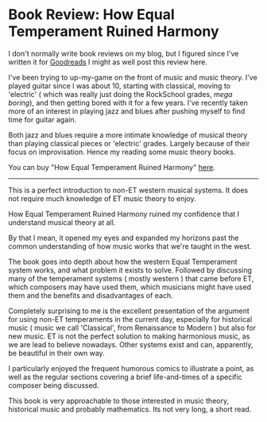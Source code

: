 # Book Review: How Equal Temperament Ruined Harmony

I don't normally write book reviews on my blog, but I figured since I've written it
for [Goodreads](https://www.goodreads.com/user/show/51480669-samathy-barratt) I 
might as well post this review here.

I've been trying to up-my-game on the front of music and music theory.
I've played guitar since I was about 10, starting with classical, moving to
'electric' ( which was really just doing the RockSchool grades, _mega boring_),
and then getting bored with it for a few years.
I've recently taken more of an interest in playing jazz and blues after pushing
myself to find time for guitar again.

Both jazz and blues require a more intimate knowledge of musical theory than 
playing classical pieces or 'electric' grades. 
Largely because of their focus on improvisation.
Hence my reading some music theory books.

You can buy "How Equal Temperament Ruined Harmony" [here](https://www.abebooks.co.uk/products/isbn/9780393334203/30711866593).

---

This is a perfect introduction to non-ET western musical systems. It does not
require much knowledge of ET music theory to enjoy.

How Equal Temperament Ruined Harmony ruined my confidence that I understand
musical theory at all.

By that I mean, it opened my eyes and expanded my horizons past the common
understanding of how music works that we're taught in the west.

The book goes into depth about how the western Equal Temperament system works,
and what problem it exists to solve.
Followed by discussing many of the temperament systems ( mostly western ) that
came before ET, which composers may have used them, which musicians might have
used them and the benefits and disadvantages of each.

Completely surprising to me is the excellent presentation of the argument for
using non-ET temperaments in the current day, especially for historical music (
music we call 'Classical', from Renaissance to Modern ) but also for new music.
ET is not the perfect solution to making harmonious music, as we are lead to
believe nowadays. Other systems exist and can, apparently, be beautiful in
their own way.

I particularly enjoyed the frequent humorous comics to illustrate a point, as
well as the regular sections covering a brief life-and-times of a specific
composer being discussed.

This book is very approachable to those interested in music theory, historical music and probably mathematics.
Its not very long, a short read.
